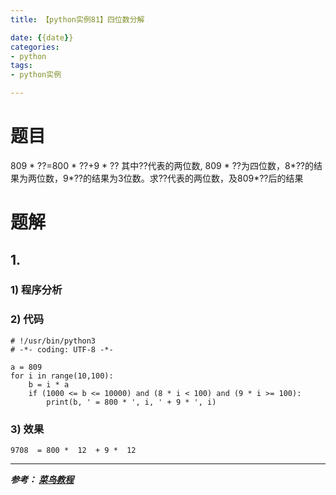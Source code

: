 ```yaml
---
title: 【python实例81】四位数分解

date: {{date}}
categories:
- python
tags:
- python实例

---
```

# 题目
809 * ??=800 * ??+9 * ?? 其中??代表的两位数, 809 * ??为四位数，8*??的结果为两位数，9*??的结果为3位数。求??代表的两位数，及809*??后的结果

# 题解
## 1.
### 1) 程序分析

### 2) 代码

```
# !/usr/bin/python3
# -*- coding: UTF-8 -*-

a = 809
for i in range(10,100):
    b = i * a
    if (1000 <= b <= 10000) and (8 * i < 100) and (9 * i >= 100):
        print(b, ' = 800 * ', i, ' + 9 * ', i)

```

### 3) 效果
```
9708  = 800 *  12  + 9 *  12
```



---
***参考：
[菜鸟教程](https://www.runoob.com/python/python-100-examples.html)***
